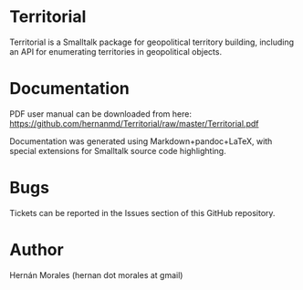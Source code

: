 # Territorial

Territorial is a Smalltalk package for geopolitical territory building, including an API for enumerating territories in geopolitical objects.

# Documentation

PDF user manual can be downloaded from here: https://github.com/hernanmd/Territorial/raw/master/Territorial.pdf

Documentation was generated using Markdown+pandoc+LaTeX, with special extensions for Smalltalk source code highlighting.

# Bugs

Tickets can be reported in the Issues section of this GitHub repository.

# Author

Hernán Morales (hernan dot morales at gmail)
